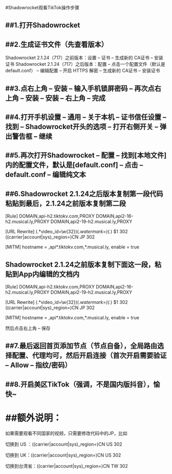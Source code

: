 #Shadowrocket观看TikTok操作步骤

##1.打开Shadowrocket
---------------------  
##2.生成证书文件（先查看版本）
---------------------  
Shadowrocket 2.1.24（717）之前版本：设置 – 证书 – 生成新的 CA证书 – 安装证书
Shadowrocket 2.1.24（717）之后版本：配置 – 点击一个配置文件（默认是default.conf） – 编辑配置 – 开启 HTTPS 解密 – 生成新的 CA证书 – 安装证书

##3.点右上角 – 安装 – 输入手机锁屏密码 – 再次点右上角 – 安装 – 安装 – 右上角 – 完成
---------------------  

##4.打开手机设置 – 通用 – 关于本机 – 证书信任设置 – 找到 – Shadowrocket开头的选项 – 打开右侧开关 – 弹出警告框 – 继续
---------------------  

##5.再次打开Shadowrocket – 配置 – 找到[本地文件]内的配置文件，默认是[default.conf] – 点击 – default.conf – 编辑纯文本
---------------------  

##6.Shadowrocket 2.1.24之后版本复制第一段代码粘贴到最后，2.1.24之前版本复制第二段
---------------------  

[Rule]
DOMAIN,api-h2.tiktokv.com,PROXY
DOMAIN,api2-16-h2.musical.ly,PROXY
DOMAIN,api2-19-h2.musical.ly,PROXY

[URL Rewrite]
(.*video_id=\w{32})(.*watermark=)(.*) $1 302
((carrier|account|sys)_region=)CN JP 302

[MITM]
hostname = ,api*.tiktokv.com,*.musical.ly,
enable = true


Shadowrocket 2.1.24之前版本复制下面这一段，粘贴到App内编辑的文档内
---------------------  
[Rule]
DOMAIN,api-h2.tiktokv.com,PROXY
DOMAIN,api2-16-h2.musical.ly,PROXY
DOMAIN,api2-19-h2.musical.ly,PROXY

[URL Rewrite]
(.*video_id=\w{32})(.*watermark=)(.*) $1 302
((carrier|account|sys)_region=)CN JP 302

[MITM]
hostname = ,api*.tiktokv.com,*.musical.ly,
enable = true


然后点击右上角 – 保存

##7.最后返回首页添加节点（节点自备），全局路由选择配置、代理均可，然后开启连接（首次开启需要验证 – Allow – 指纹/密码）
---------------------  
##8.开启美区TikTok（强调，不是国内版抖音），愉快~
---------------------  
##额外说明：
============
如果需要观看不同国家的视频，只需要修改代码中的JP，比如

切换到 US ：((carrier|account|sys)_region=)CN US 302

切换到 UK：((carrier|account|sys)_region=)CN US 302

切换到台湾省：((carrier|account|sys)_region=)CN TW 302


